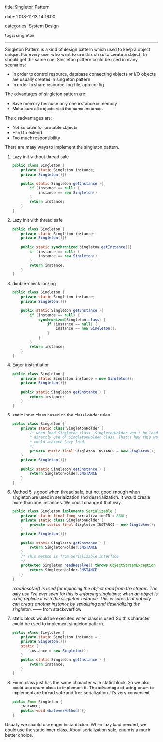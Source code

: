 title: Singleton Pattern

date: 2018-11-13 14:16:00

categories: System Design

tags:  singleton

---

Singleton Pattern is a kind of design pattern which used to keep a object unique. For every user who want to use this class to create a object, he should get the same one. Singleton pattern could be used in many scenarios:

* In order to control resource, database connecting objects or I/O objects are usually created in singleton pattern
* In order to share resource, log file, app config

The advantages of singleton pattern are:

* Save memory because only one instance in memory
* Make sure all objects visit the same instance.

The disadvantages are:

* Not suitable for unstable objects
* Hard to extend
* Too much responsibility 

There are many ways to implement the singleton pattern.

1. Lazy init without thread safe

   ```java
   public class Singleton {
       private static Singleton instance;
       private Singleton(){}
       
       public static Singleton getInstance(){
           if (instance == null) {
               instance == new Singleton();
           }
           return instance;
       }
   }
   ```


2. Lazy init with thread safe

   ```java
   public class Singleton {
       private static Singleton instance;
       private Singleton(){}
       
       public static synchronized Singleton getInstance(){
           if (instance == null) {
               instance == new Singleton();
           }
           return instance;
       }
   }
   ```


3. double-check locking

   ```java
   public class Singleton {
       private static Singleton instance;
       private Singleton(){}
       
       public static Singleton getInstance(){
           if (instance == null) {
               synchronized(Singleton.class) {
                   if (instance == null) {
                       instance == new Singleton();
                   }
               }
           }
           return instance;
       }
   }
   ```

4. Eager instantiation

   ```java
   public class Singleton {
       private static Singleton instance = new Singleton();
       private Singleton(){}
       
       public static Singleton getInstance() {
           return instance;
       }
   }
   ```

5. static inner class based on the classLoader rules

   ```java
   public class Singleton {
       private static class SingletonHolder {
           /* when load Singleton class, SingletonHolder won't be load without 
           * directly use of SingletonHolder class. That's how this way 
           * could achieve lazy load.
           */
           private static final Singleton INSTANCE = new Singleton();
       }
       private Singleton(){}
       
       public static Singleton getInstance() {
           return SingletonHolder.INSTANCE;
       }
   }
   ```

6. Method 5 is good when thread safe, but not good enough when singleton are used in serialization and deserialization. It would create more than one instances. We could change it that way.

   ```java
   public class Singleton implements Serializable {
       private static final long serializationID = 888L;
       private static class SingletonHolder {
           private static final Singleton INSTANCE = new Singleton();
       }
       private Singleton(){}
       
       public static Singleton getInstance() {
           return SingletonHolder.INSTANCE;
       }
       /* This method is from Serializable interface
       */
       protected Singleton readResolve() throws ObjectStreamException {
           return SingletonHolder.INSTANCE;
       }
   }
   ```

   *readResolve() is used for replacing the object read from the stream. The only use I've ever seen for this is enforcing singletons; when an object is read, replace it with the singleton instance. This ensures that nobody can create another instance by serializing and deserializing the singleton.* —— from stackoverflow

7. static block would be executed when class is used. So this character could be used to implement singleton pattern.

   ```java
   public class Singleton {
       private static Singleton instance = ;
       private Singleton(){}
       static {
           instance = new Singleton();
       }
       public static Singleton getInstance() {
           return instance;
       }
   }
   ```

8. Enum class just has the same character with static block. So we also could use enum class to implement it. The advantage of  using enum to implement are thread safe and free serialization. It's very convenient.

   ```java
   public Enum Singleton {
       INSTANCE;
       public void whateverMethod(){}
   }
   ```

Usually we should use eager instantiation. When lazy load needed, we could use the static inner class. About serialization safe, enum is a much better choice.